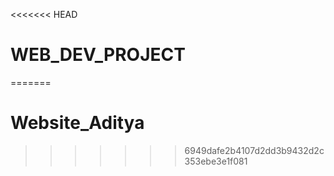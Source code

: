 <<<<<<< HEAD
# WEB_DEV_PROJECT
=======
# Website_Aditya
>>>>>>> 6949dafe2b4107d2dd3b9432d2c353ebe3e1f081
